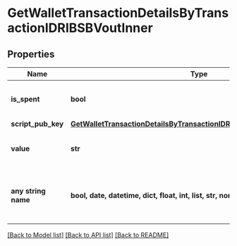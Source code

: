 # GetWalletTransactionDetailsByTransactionIDRIBSBVoutInner


## Properties
Name | Type | Description | Notes
------------ | ------------- | ------------- | -------------
**is_spent** | **bool** | Defines whether the output is spent or not. | 
**script_pub_key** | [**GetWalletTransactionDetailsByTransactionIDRIBSBVoutInnerScriptPubKey**](GetWalletTransactionDetailsByTransactionIDRIBSBVoutInnerScriptPubKey.md) |  | 
**value** | **str** | Represents the sent/received amount. | 
**any string name** | **bool, date, datetime, dict, float, int, list, str, none_type** | any string name can be used but the value must be the correct type | [optional]

[[Back to Model list]](../README.md#documentation-for-models) [[Back to API list]](../README.md#documentation-for-api-endpoints) [[Back to README]](../README.md)



